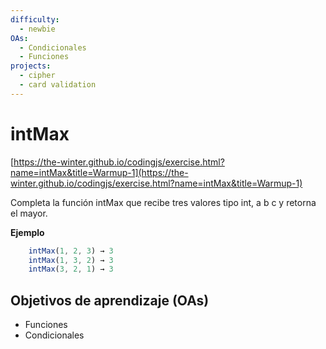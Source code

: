 ```yaml
---
difficulty:
  - newbie
OAs:
  - Condicionales
  - Funciones
projects:
  - cipher
  - card validation
---
```


# intMax

[https://the-winter.github.io/codingjs/exercise.html?name=intMax&title=Warmup-1](https://the-winter.github.io/codingjs/exercise.html?name=intMax&title=Warmup-1)

Completa la función intMax que recibe tres valores tipo
int, a b c y retorna el mayor.

__Ejemplo__

```js
    intMax(1, 2, 3) → 3
    intMax(1, 3, 2) → 3
    intMax(3, 2, 1) → 3
```

## Objetivos de aprendizaje (OAs)

- Funciones
- Condicionales
